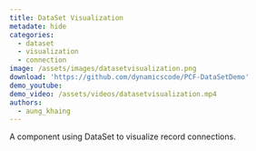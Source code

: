 ```yaml
---
title: DataSet Visualization 
metadate: hide
categories:
  - dataset
  - visualization
  - connection
image: /assets/images/datasetvisualization.png
download: 'https://github.com/dynamicscode/PCF-DataSetDemo'
demo_youtube:
demo_video: /assets/videos/datasetvisualization.mp4
authors:
  - aung_khaing
---
```


A component using DataSet to visualize record connections.
